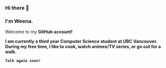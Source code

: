 ### Hi there 👋


### I'm Weena.

Welcome to my <b>GitHub account!<b>

I am currently a third year Computer Science student at UBC Vancouver. During my free time, I like to cook, watch animes/TV series, or go out for a walk. 

`Talk again soon!`





